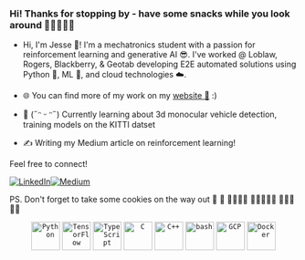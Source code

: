 
### Hi! Thanks for stopping by - have some snacks while you look around 🍿🍿🍿🫲😃

- Hi, I'm Jesse 👋! I'm a mechatronics student with a passion for reinforcement learning and generative AI 😎. I've worked @ Loblaw, Rogers, Blackberry, & Geotab developing
E2E automated solutions using Python 🐍, ML 🤖, and cloud technologies ☁️.

<!-- Here's some of my favourite projects over the years:

- [Educational RL](https://github.com/x-jesse/Reinforcement-Learning): A reinforcement learning library designed for educational purposes; currently includes REINFORCE & DQN :)
- [Flappy Flappy Bird](https://github.com/x-jesse/pose-estimation-flappy-bird): A flappy bird clone controlled via computer vision & pose-estimation using machine learning!
- [More TBA]() 📢 (Still writing READMEs... 🙃) -->

- 🌐 You can find more of my work on my [website 🦖](https://x-jesse.github.io/) :)


- 🌱 (˶ᵔ ᵕ ᵔ˶) Currently learning about 3d monocular vehicle detection, training models on the KITTI datset

- ✍️ Writing my Medium article on reinforcement learning!

Feel free to connect!

[![LinkedIn](https://img.shields.io/badge/LinkedIn-0077B5?style=for-the-badge&logo=linkedin&logoColor=white)](https://www.linkedin.com/in/jesse-xia/)[![Medium](https://img.shields.io/badge/Medium-12100E?style=for-the-badge&logo=medium&logoColor=white)](https://medium.com/@x-jesse)

PS. Don't forget to take some cookies on the way out 🙂 🤤
🍪🍪🍪🍪 🍪🍪🍪🍪🍪 🍪🍪🍪 🍪🍪

<div align="center">
	<code><img width="50" src="https://user-images.githubusercontent.com/25181517/183423507-c056a6f9-1ba8-4312-a350-19bcbc5a8697.png" alt="Python" title="Python"/></code>
	<code><img width="50" src="https://user-images.githubusercontent.com/25181517/223639822-2a01e63a-a7f9-4a39-8930-61431541bc06.png" alt="TensorFlow" title="TensorFlow"/></code>
	<code><img width="50" src="https://user-images.githubusercontent.com/25181517/183890598-19a0ac2d-e88a-4005-a8df-1ee36782fde1.png" alt="TypeScript" title="TypeScript"/></code>
	<code><img width="50" src="https://user-images.githubusercontent.com/25181517/192106070-46255bcf-65e6-4c6b-a296-bf8d0d8fb2a7.png" alt="C" title="C"/></code>
	<code><img width="50" src="https://user-images.githubusercontent.com/25181517/192106073-90fffafe-3562-4ff9-a37e-c77a2da0ff58.png" alt="C++" title="C++"/></code>
	<code><img width="50" src="https://user-images.githubusercontent.com/25181517/192158606-7c2ef6bd-6e04-47cf-b5bc-da2797cb5bda.png" alt="bash" title="bash"/></code>
	<code><img width="50" src="https://user-images.githubusercontent.com/25181517/183911547-990692bc-8411-4878-99a0-43506cdb69cf.png" alt="GCP" title="GCP"/></code>
	<code><img width="50" src="https://user-images.githubusercontent.com/25181517/117207330-263ba280-adf4-11eb-9b97-0ac5b40bc3be.png" alt="Docker" title="Docker"/></code>
</div>

<!-- [![](https://github-readme-stats.vercel.app/api/top-langs/?username=anuraghazra)](https://github.com/anuraghazra/github-readme-stats)


<!--
**x-jesse/x-jesse** is a ✨ _special_ ✨ repository because its `README.md` (this file) appears on your GitHub profile.

Here are some ideas to get you started:

- 🔭 I’m currently working on ...
- 🌱 I’m currently learning ...
- 👯 I’m looking to collaborate on ...
- 🤔 I’m looking for help with ...
- 💬 Ask me about ...
- 📫 How to reach me: ...
- 😄 Pronouns: ...
- ⚡ Fun fact: ...
-->
